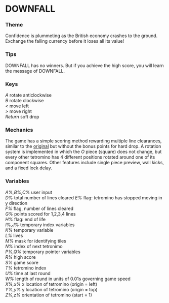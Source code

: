 # DOWNFALL

### Theme

Confidence is plummeting as the British economy crashes to the ground. Exchange the falling currency before it loses all its value!

### Tips

DOWNFALL has no winners. But if you achieve the high score, you will learn the message of DOWNFALL.

### Keys

*A* rotate anticlockwise  
*B* rotate clockwise  
*<* move left  
*>* move right  
*Return* soft drop

### Mechanics

The game has a simple scoring method rewarding multiple line clearances, similar to the [original](https://tetris.wiki/Scoring) but without the bonus points for hard drop. A rotation system is implemented in which the *O* piece (square) does not change, but every other tetromino has 4 different positions rotated around one of its component squares. Other features include single piece preview, wall kicks, and a fixed lock delay.

### Variables

*A%,B%,C%* user input  
*D%* total number of lines cleared
*E%* flag: tetromino has stopped moving in y direction  
*F%* flag, number of lines cleared  
*G%* points scored for 1,2,3,4 lines  
*H%* flag: end of life  
*I%,J%* temporary index variables  
*K%* temporary variable  
*L%* lives  
*M%* mask for identifying tiles  
*N%* index of next tetronimo  
*P%,Q%* temporary pointer variables  
*R%* high score  
*S%* game score  
*T%* tetromino index  
*U%* time at last round  
*W%* length of round in units of 0.01s governing game speed  
*X%,x%* x location of tetromino (origin = left)  
*Y%,y%* y location of tetromino (origin = top)  
*Z%,z%* orientation of tetromino (start = 1)  
